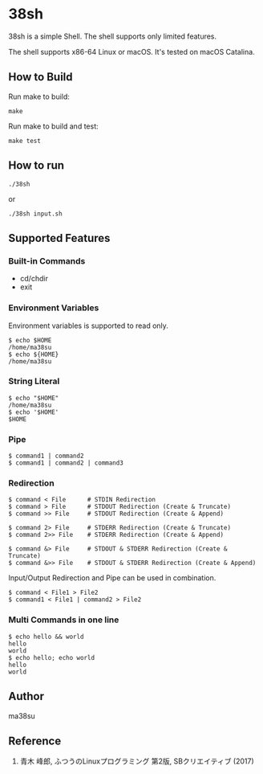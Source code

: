 # 38sh

38sh is a simple Shell. The shell supports only limited features.

The shell supports x86-64 Linux or macOS. It's tested on macOS Catalina.

## How to Build

Run make to build:

```
make
```

Run make to build and test:

```
make test
```

## How to run

```
./38sh
```

or 

```
./38sh input.sh
```

## Supported Features

### Built-in Commands

- cd/chdir
- exit

### Environment Variables

Environment variables is supported to read only.

```
$ echo $HOME
/home/ma38su
$ echo ${HOME}
/home/ma38su
```

### String Literal

```
$ echo "$HOME"
/home/ma38su
$ echo '$HOME'
$HOME
```

### Pipe

```
$ command1 | command2
$ command1 | command2 | command3
```

### Redirection

```
$ command < File      # STDIN Redirection
$ command > File      # STDOUT Redirection (Create & Truncate)
$ command >> File     # STDOUT Redirection (Create & Append)

$ command 2> File     # STDERR Redirection (Create & Truncate)
$ command 2>> File    # STDERR Redirection (Create & Append)

$ command &> File     # STDOUT & STDERR Redirection (Create & Truncate)
$ command &>> File    # STDOUT & STDERR Redirection (Create & Append)
```

Input/Output Redirection and Pipe can be used in combination.

```
$ command < File1 > File2
$ command1 < File1 | command2 > File2
```

### Multi Commands in one line

```
$ echo hello && world
hello
world
$ echo hello; echo world
hello
world
```

## Author
ma38su

## Reference
1. 青木 峰郎, ふつうのLinuxプログラミング 第2版, SBクリエイティブ (2017)

